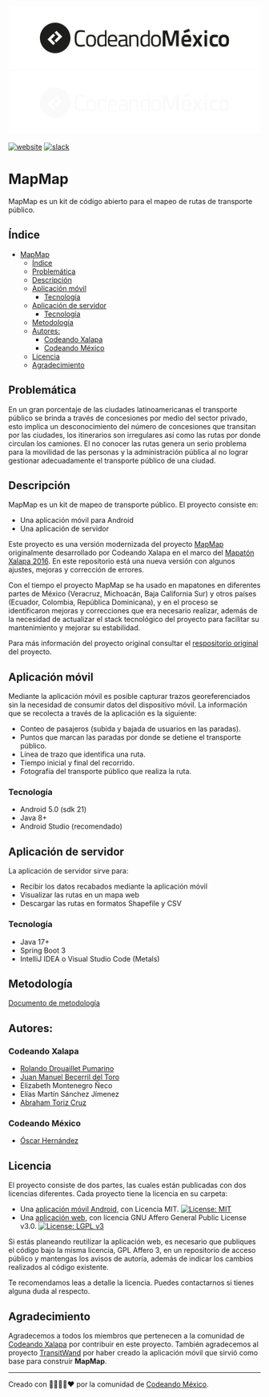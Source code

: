 ![Logo Codeando México](/recursos/imagenes/logo-cmx.svg#gh-light-mode-only)
![Logo Codeando México](/recursos/imagenes/logo-cmx-blanco.svg#gh-dark-mode-only)

[![website](https://img.shields.io/badge/website-CodeandoMexico-00D88E.svg)](http://www.codeandomexico.org/)
[![slack](https://img.shields.io/badge/slack-CodeandoMexico-EC0E4F.svg)](http://slack.codeandomexico.org/)


# MapMap

MapMap es un kit de código abierto para el mapeo de rutas de transporte público.

## Índice

- [MapMap](#mapmap)
  - [Índice](#índice)
  - [Problemática](#problemática)
  - [Descripción](#descripción)
  - [Aplicación móvil](#aplicación-móvil)
    - [Tecnología](#tecnología)
  - [Aplicación de servidor](#aplicación-de-servidor)
    - [Tecnología](#tecnología-1)
  - [Metodología](#metodología)
  - [Autores:](#autores)
    - [Codeando Xalapa](#codeando-xalapa)
    - [Codeando México](#codeando-méxico)
  - [Licencia](#licencia)
  - [Agradecimiento](#agradecimiento)

## Problemática

En un gran porcentaje de las ciudades latinoamericanas el transporte público se brinda a través de concesiones por medio del sector privado, esto implica un desconocimiento del número de concesiones que transitan por las ciudades, los itinerarios son irregulares así como las rutas por donde circulan los camiones. El no conocer las rutas genera un serio problema para la movilidad de las personas y la administración pública al no lograr gestionar adecuadamente el transporte público de una ciudad.

## Descripción

MapMap es un kit de mapeo de transporte público. El proyecto consiste en:
* Una aplicación móvil para Android
* Una aplicación de servidor

Este proyecto es una versión modernizada del proyecto [MapMap](https://github.com/codeandoxalapa/mapmap) originalmente desarrollado por Codeando Xalapa en el marco del [Mapatón Xalapa 2016](https://mapaton.org/mapaton-ciudadano-xalapa/). En este repositorio está una nueva versión con algunos ajustes, mejoras y corrección de errores.

Con el tiempo el proyecto MapMap se ha usado en mapatones en diferentes partes de México (Veracruz, Michoacán, Baja California Sur) y otros países (Ecuador, Colombia, República Dominicana), y en el proceso se identificaron mejoras y correcciones que era necesario realizar, además de la necesidad de actualizar el stack tecnológico del proyecto para facilitar su mantenimiento y mejorar su estabilidad.

Para más información del proyecto original consultar el [respositorio original](https://github.com/codeandoxalapa/mapmap) del proyecto.

## Aplicación móvil

Mediante la aplicación móvil es posible capturar trazos georeferenciados sin la necesidad de consumir datos del dispositivo móvil. La información que se recolecta a través de la aplicación es la siguiente:

- Conteo de pasajeros (subida y bajada de usuarios en las paradas).
- Puntos que marcan las paradas por donde se detiene el transporte público.
- Línea de trazo que identifica una ruta.
- Tiempo inicial y final del recorrido.
- Fotografía del transporte público que realiza la ruta.

### Tecnología

* Android 5.0 (sdk 21)
* Java 8+
* Android Studio (recomendado)

## Aplicación de servidor

La aplicación de servidor sirve para:
* Recibir los datos recabados mediante la aplicación móvil
* Visualizar las rutas en un mapa web
* Descargar las rutas en formatos Shapefile y CSV

### Tecnología

* Java 17+
* Spring Boot 3
* IntelliJ IDEA o Visual Studio Code (Metals)


## Metodología

[Documento de metodología](docs/metodologia.md)

## Autores:

### Codeando Xalapa

* [Rolando Drouaillet Pumarino](https://github.com/rdrouaillet)
* [Juan Manuel Becerril del Toro](https://github.com/jmbecerril)
* Elizabeth Montenegro Ñeco
* Elías Martín Sánchez Jímenez
* [Abraham Toriz Cruz](https://github.com/categulario)

### Codeando México

* [Óscar Hernández](https://github.com/oxcar)


## Licencia

El proyecto consiste de dos partes, las cuales están publicadas con dos licencias diferentes. Cada proyecto tiene la licencia en su carpeta:
* Una [aplicación móvil Android](https://github.com/CodeandoMexico/mapmap/tree/master/mapmap-app), con Licencia MIT. [![License: MIT](https://img.shields.io/badge/License-MIT-yellow.svg)](https://opensource.org/licenses/MIT)
* Una [aplicación web](https://github.com/CodeandoMexico/mapmap/tree/master/mapmap-server), con licencia GNU Affero General Public License v3.0. [![License: LGPL v3](https://img.shields.io/badge/License-LGPL%20v3-blue.svg)](https://www.gnu.org/licenses/lgpl-3.0)

Si estás planeando reutilizar la aplicación web, es necesario que publiques el código bajo la misma licencia, GPL Affero 3, en un repositorio de acceso público y mantengas los avisos de autoría, además de indicar los cambios realizados al código existente.

Te recomendamos leas a detalle la licencia. Puedes contactarnos si tienes alguna duda al respecto.

## Agradecimiento

Agradecemos a todos los miembros que pertenecen a la comunidad de <a href="http://codeandoxalapa.org/">Codeando Xalapa</a> por contribuir en este proyecto. También agradecemos al proyecto [TransitWand](https://github.com/conveyal/transit-wand) por haber creado la aplicación móvil que sirvió como base para construir <strong>MapMap</strong>.

---

Creado con 💜💙💚💛❤️ por la comunidad de [Codeando México](http://www.codeandomexico.org).
